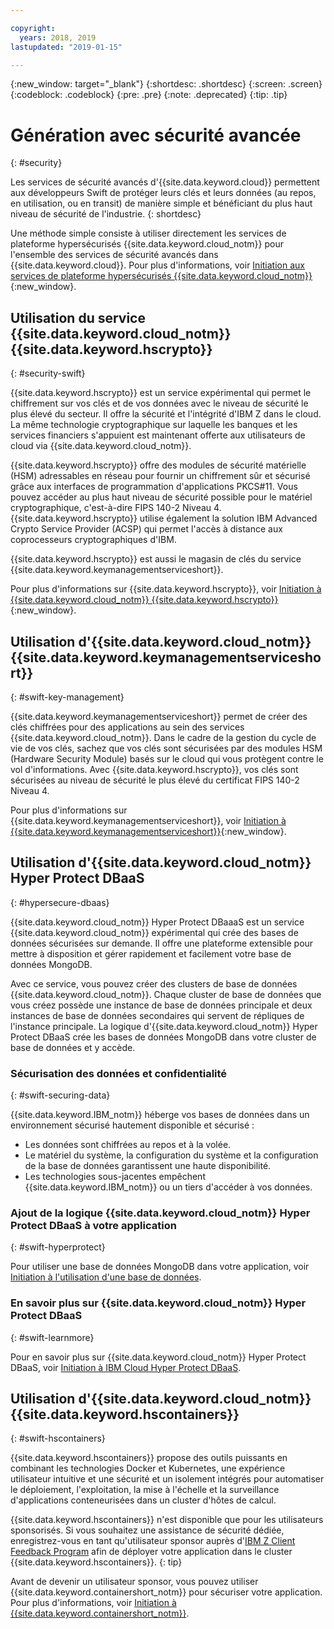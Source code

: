 ```yaml
---

copyright:
  years: 2018, 2019
lastupdated: "2019-01-15"

---
```


{:new_window: target="_blank"}
{:shortdesc: .shortdesc}
{:screen: .screen}
{:codeblock: .codeblock}
{:pre: .pre}
{:note: .deprecated}
{:tip: .tip} 

# Génération avec sécurité avancée
{: #security}

Les services de sécurité avancés d'{{site.data.keyword.cloud}} permettent aux développeurs Swift de protéger leurs clés et leurs données (au repos, en utilisation, ou en transit) de manière simple et bénéficiant du plus haut niveau de sécurité de l'industrie.
{: shortdesc}

Une méthode simple consiste à utiliser directement les services de plateforme hypersécurisés {{site.data.keyword.cloud_notm}} pour l'ensemble des services de sécurité avancés dans {{site.data.keyword.cloud}}. Pour plus d'informations, voir [Initiation aux services de plateforme hypersécurisés {{site.data.keyword.cloud_notm}}](/docs/services/hypersecure-platform/index.html){:new_window}.

## Utilisation du service {{site.data.keyword.cloud_notm}} {{site.data.keyword.hscrypto}}
{: #security-swift}

{{site.data.keyword.hscrypto}} est un service expérimental qui permet le chiffrement sur vos clés et de vos données avec le niveau de sécurité le plus élevé du secteur. Il offre la sécurité et l'intégrité d'IBM Z dans le cloud. La même technologie cryptographique sur laquelle les banques et les services financiers s'appuient est maintenant offerte aux utilisateurs de cloud via {{site.data.keyword.cloud_notm}}.

{{site.data.keyword.hscrypto}} offre des modules de sécurité matérielle (HSM) adressables en réseau pour fournir un chiffrement sûr et sécurisé grâce aux interfaces de programmation d'applications PKCS#11. Vous pouvez accéder au plus haut niveau de sécurité possible pour le matériel cryptographique, c'est-à-dire FIPS 140-2 Niveau 4. {{site.data.keyword.hscrypto}} utilise également la solution IBM Advanced Crypto Service Provider (ACSP) qui permet l'accès à distance aux coprocesseurs cryptographiques d'IBM.

{{site.data.keyword.hscrypto}} est aussi le magasin de clés du service {{site.data.keyword.keymanagementserviceshort}}.

Pour plus d'informations sur {{site.data.keyword.hscrypto}}, voir [Initiation à {{site.data.keyword.cloud_notm}} {{site.data.keyword.hscrypto}}](/docs/services/hs-crypto/index.html){:new_window}.

## Utilisation d'{{site.data.keyword.cloud_notm}} {{site.data.keyword.keymanagementserviceshort}}
{: #swift-key-management}

{{site.data.keyword.keymanagementserviceshort}} permet de créer des clés chiffrées pour des applications au sein des services {{site.data.keyword.cloud_notm}}. Dans le cadre de la gestion du cycle de vie de vos clés, sachez que vos clés sont sécurisées par des modules HSM (Hardware Security Module) basés sur le cloud qui vous protègent contre le vol d'informations. Avec {{site.data.keyword.hscrypto}}, vos clés sont sécurisées au niveau de sécurité le plus élevé du certificat FIPS 140-2 Niveau 4.

Pour plus d'informations sur {{site.data.keyword.keymanagementserviceshort}}, voir [Initiation à {{site.data.keyword.keymanagementserviceshort}}](/docs/services/keymgmt/index.html){:new_window}.

## Utilisation d'{{site.data.keyword.cloud_notm}} Hyper Protect DBaaS
{: #hypersecure-dbaas}

{{site.data.keyword.cloud_notm}} Hyper Protect DBaaaS est un service {{site.data.keyword.cloud_notm}} expérimental qui crée des bases de données sécurisées sur demande. Il offre une plateforme extensible pour mettre à disposition et gérer rapidement et facilement votre base de données MongoDB.

Avec ce service, vous pouvez créer des clusters de base de données {{site.data.keyword.cloud_notm}}. Chaque cluster de base de données que vous créez possède une instance de base de données principale et deux instances de base de données secondaires qui servent de répliques de l'instance principale. La logique d'{{site.data.keyword.cloud_notm}} Hyper Protect DBaaS crée les bases de données MongoDB dans votre cluster de base de données et y accède.

### Sécurisation des données et confidentialité
{: #swift-securing-data}

{{site.data.keyword.IBM_notm}} héberge vos bases de données dans un environnement sécurisé hautement disponible et sécurisé :
 * Les données sont chiffrées au repos et à la volée.
 * Le matériel du système, la configuration du système et la configuration de la base de données garantissent une haute disponibilité.
 * Les technologies sous-jacentes empêchent {{site.data.keyword.IBM_notm}} ou un tiers d'accéder à vos données.

### Ajout de la logique {{site.data.keyword.cloud_notm}} Hyper Protect DBaaS à votre application
{: #swift-hyperprotect}

Pour utiliser une base de données MongoDB dans votre application, voir
[Initiation à l'utilisation d'une base de données](/docs/hypersecure_dbaas/database-cluster.html).  

### En savoir plus sur {{site.data.keyword.cloud_notm}} Hyper Protect DBaaS
{: #swift-learnmore}

Pour en savoir plus sur {{site.data.keyword.cloud_notm}} Hyper Protect DBaaS, voir [Initiation à IBM Cloud Hyper Protect DBaaS](/docs/services/hyper-protect-dbaas/index.html).

## Utilisation d'{{site.data.keyword.cloud_notm}} {{site.data.keyword.hscontainers}}
{: #swift-hscontainers}

{{site.data.keyword.hscontainers}} propose des outils puissants en combinant les technologies Docker et Kubernetes, une expérience utilisateur intuitive et une sécurité et un isolement intégrés pour automatiser le déploiement, l'exploitation, la mise à l'échelle et la surveillance d'applications conteneurisées dans un cluster d'hôtes de calcul.

{{site.data.keyword.hscontainers}} n'est disponible que pour les utilisateurs sponsorisés. Si vous souhaitez une assistance de sécurité dédiée, enregistrez-vous en tant qu'utilisateur sponsor auprès d'[IBM Z Client Feedback Program](https://www-01.ibm.com/marketing/iwm/iwmdocs/web/cc/earlyprograms/zcustomer.shtml) afin de déployer votre application dans le cluster {{site.data.keyword.hscontainers}}.
{: tip}

Avant de devenir un utilisateur sponsor, vous pouvez utiliser {{site.data.keyword.containershort_notm}} pour sécuriser votre application. Pour plus d'informations, voir [Initiation à {{site.data.keyword.containershort_notm}}](/docs/containers/container_index.html).
